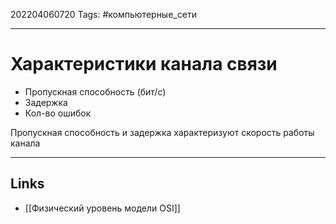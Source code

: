 202204060720
Tags: #компьютерные_сети

---

# Характеристики канала связи
- Пропускная способность (бит/с)
- Задержка
- Кол-во ошибок

Пропускная способность и задержка характеризуют скорость работы канала

---
## Links
- [[Физический уровень модели OSI]]